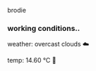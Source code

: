 brodie

<!--weather_start-->
### working conditions..

weather: overcast clouds ☁️

temp: 14.60 °C 👕

<!--weather_end-->
